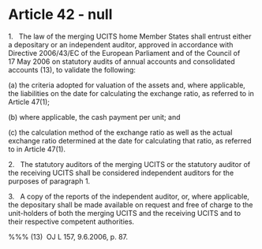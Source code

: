 # Article 42 - null


1.   The law of the merging UCITS home Member States shall entrust either a depositary or an independent auditor, approved in accordance with Directive 2006/43/EC of the European Parliament and of the Council of 17 May 2006 on statutory audits of annual accounts and consolidated accounts (13), to validate the following:

(a) the criteria adopted for valuation of the assets and, where applicable, the liabilities on the date for calculating the exchange ratio, as referred to in Article 47(1);

(b) where applicable, the cash payment per unit; and

(c) the calculation method of the exchange ratio as well as the actual exchange ratio determined at the date for calculating that ratio, as referred to in Article 47(1).

2.   The statutory auditors of the merging UCITS or the statutory auditor of the receiving UCITS shall be considered independent auditors for the purposes of paragraph 1.

3.   A copy of the reports of the independent auditor, or, where applicable, the depositary shall be made available on request and free of charge to the unit-holders of both the merging UCITS and the receiving UCITS and to their respective competent authorities.

%%% (13)  OJ L 157, 9.6.2006, p. 87.
